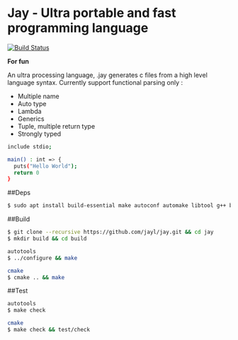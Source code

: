 # Jay - Ultra portable and fast programming language
[![Build Status](https://img.shields.io/travis/jayl/jay/master.svg)](https://travis-ci.org/jayl/jay)

**For fun**

An ultra processing language, .jay generates c files from a high level language syntax.
Currently support functional parsing only :
- Multiple name
- Auto type
- Lambda
- Generics
- Tuple, multiple return type
- Strongly typed

```bash
include stdio;

main() : int => {
  puts("Hello World");
  return 0
}
```

##Deps
```bash
$ sudo apt install build-essential make autoconf automake libtool g++ bison flex 
```

##Build
```bash
$ git clone --recursive https://github.com/jayl/jay.git && cd jay
$ mkdir build && cd build

autotools
$ ../configure && make

cmake
$ cmake .. && make
```

##Test
```bash
autotools
$ make check

cmake
$ make check && test/check
```
